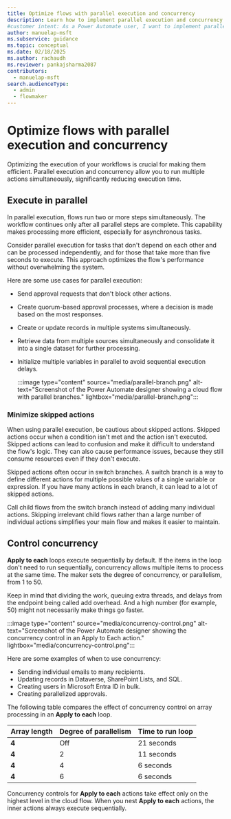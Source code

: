 ```yaml
---
title: Optimize flows with parallel execution and concurrency
description: Learn how to implement parallel execution and concurrency in Power Automate to optimize your workflows and reduce execution time.
#customer intent: As a Power Automate user, I want to implement parallel execution and concurrency in Power Automate so that I can optimize workflow efficiency.
author: manuelap-msft
ms.subservice: guidance
ms.topic: conceptual
ms.date: 02/18/2025
ms.author: rachaudh
ms.reviewer: pankajsharma2087
contributors: 
  - manuelap-msft
search.audienceType: 
  - admin
  - flowmaker
---
```


# Optimize flows with parallel execution and concurrency

Optimizing the execution of your workflows is crucial for making them efficient. Parallel execution and concurrency allow you to run multiple actions simultaneously, significantly reducing execution time.

## Execute in parallel

In parallel execution, flows run two or more steps simultaneously. The workflow continues only after all parallel steps are complete. This capability makes processing more efficient, especially for asynchronous tasks.

Consider parallel execution for tasks that don't depend on each other and can be processed independently, and for those that take more than five seconds to execute. This approach optimizes the flow's performance without overwhelming the system.

Here are some use cases for parallel execution:

- Send approval requests that don't block other actions.

- Create quorum-based approval processes, where a decision is made based on the most responses.

- Create or update records in multiple systems simultaneously.

- Retrieve data from multiple sources simultaneously and consolidate it into a single dataset for further processing.

- Initialize multiple variables in parallel to avoid sequential execution delays.

  :::image type="content" source="media/parallel-branch.png" alt-text="Screenshot of the Power Automate designer showing a cloud flow with parallel branches." lightbox="media/parallel-branch.png":::

### Minimize skipped actions

When using parallel execution, be cautious about skipped actions. Skipped actions occur when a condition isn't met and the action isn't executed. Skipped actions can lead to confusion and make it difficult to understand the flow's logic. They can also cause performance issues, because they still consume resources even if they don't execute.

Skipped actions often occur in switch branches. A switch branch is a way to define different actions for multiple possible values of a single variable or expression. If you have many actions in each branch, it can lead to a lot of skipped actions.

Call child flows from the switch branch instead of adding many individual actions. Skipping irrelevant child flows rather than a large number of individual actions simplifies your main flow and makes it easier to maintain.

## Control concurrency

**Apply to each** loops execute sequentially by default. If the items in the loop don't need to run sequentially, concurrency allows multiple items to process at the same time. The maker sets the degree of concurrency, or parallelism, from 1 to 50.

Keep in mind that dividing the work, queuing extra threads, and delays from the endpoint being called add overhead. And a high number (for example, 50) might not necessarily make things go faster.

:::image type="content" source="media/concurrency-control.png" alt-text="Screenshot of the Power Automate designer showing the concurrency control in an Apply to Each action." lightbox="media/concurrency-control.png":::

Here are some examples of when to use concurrency:

- Sending individual emails to many recipients​.
- Updating records in Dataverse, SharePoint Lists, and SQL​.
- Creating users in Microsoft Entra ID in bulk.
- Creating parallelized approvals.

The following table compares the effect of concurrency control on array processing in an **Apply to each** loop.

| Array length | Degree of parallelism | Time to run loop |
|--------------|-----------------------|------------------|
| **4**        | Off                   | 21 seconds       |
| **4**        | 2                     | 11 seconds       |
| **4**        | 4                     | 6 seconds        |
| **4**        | 6                     | 6 seconds        |

Concurrency controls for **Apply to each** actions take effect only on the highest level in the cloud flow. When you nest **Apply to each** actions, the inner actions always execute sequentially.
